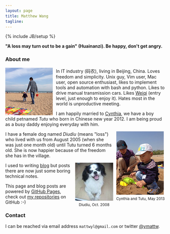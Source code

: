 ```yaml
---
layout: page
title: Matthew Wang
tagline:
---
```

{% include JB/setup %}

**"A loss may turn out to be a gain" (Huainanzi).  Be happy, don't get angry.**

### About me

<div style="float: left; margin-right: 10px">
    <img src="image/home/tutu-and-me.jpg" />
</div>

In IT industry (码农), living in Beijing, China.  Loves freedom and simplicity.
Unix guy, Vim user, Mac user, open source enthusiast, likes to implement tools
and automation with bash and python.  Likes to drive manual transmission cars.
Likes [Weiqi](http://en.wikipedia.org/wiki/Weiqi) (entry level, just enough to
enjoy it).  Hates most in the world is unproductive meeting.

I am happily married to [Cynthia](http://joyus.net), we have a boy child
petnamed _Tutu_ who born in Chinese new year 2012.  I am being proud as a busy
daddy enjoying everyday with him.

<div style="float: right; margin-left: 10px">
    <img src="image/home/cynthia-and-tutu.jpg" /><br>
    <center><small>Cynthia and Tutu, May 2013</small></center>
</div>

I have a female dog named _Diudiu_ (means "loss") who lived with us from August
2005 (when she was just one month old) until Tutu turned 6 months old.  She is
now happier because of the freedom she has in the village.

<div style="float: right; margin-left: 10px">
    <img src="image/home/diudiu.jpg" /><br>
    <center><small>Diudiu, Oct. 2008</small></center>
</div>

I used to writing [blog](/blog.html) but posts there are now just some boring
technical notes.

This page and blog posts are powered by [GitHub Pages](http://pages.github.com/),
check out [my repositories](https://github.com/ymattw/) on GitHub :-)

### Contact

I can be reached via email address <code>matt<!-- nospam -->wyl&#x40;gma<!--
nospam -->il&#x2e;com</code> or twitter [@ymattw](https://twitter.com/ymattw).

